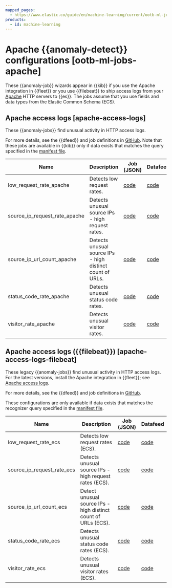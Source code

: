 ```yaml
---
mapped_pages:
  - https://www.elastic.co/guide/en/machine-learning/current/ootb-ml-jobs-apache.html
products:
  - id: machine-learning
---
```


# Apache {{anomaly-detect}} configurations [ootb-ml-jobs-apache]

These {{anomaly-job}} wizards appear in {{kib}} if you use the Apache integration in {{fleet}} or you use {{filebeat}} to ship access logs from your [Apache](https://httpd.apache.org/) HTTP servers to {{es}}. The jobs assume that you use fields and data types from the Elastic Common Schema (ECS).


## Apache access logs [apache-access-logs]

These {{anomaly-jobs}} find unusual activity in HTTP access logs.

For more details, see the {{dfeed}} and job definitions in [GitHub](https://github.com/elastic/integrations/blob/main/packages/apache/kibana/ml_module/apache-Logs-ml.json). Note that these jobs are available in {{kib}} only if data exists that matches the query specified in the [manifest file](https://github.com/elastic/integrations/blob/main/packages/apache/kibana/ml_module/apache-Logs-ml.json#L11).

| Name | Description | Job (JSON) | Datafeed |
| --- | --- | --- | --- |
| low_request_rate_apache | Detects low request rates. | [code](https://github.com/elastic/integrations/blob/main/packages/apache/kibana/ml_module/apache-Logs-ml.json#L215) | [code](https://github.com/elastic/integrations/blob/main/packages/apache/kibana/ml_module/apache-Logs-ml.json#L370) |
| source_ip_request_rate_apache | Detects unusual source IPs - high request rates. | [code](https://github.com/elastic/integrations/blob/main/packages/apache/kibana/ml_module/apache-Logs-ml.json#L176) | [code](https://github.com/elastic/integrations/blob/main/packages/apache/kibana/ml_module/apache-Logs-ml.json#L349) |
| source_ip_url_count_apache | Detects unusual source IPs - high distinct count of URLs. | [code](https://github.com/elastic/integrations/blob/main/packages/apache/kibana/ml_module/apache-Logs-ml.json#L136) | [code](https://github.com/elastic/integrations/blob/main/packages/apache/kibana/ml_module/apache-Logs-ml.json#L328) |
| status_code_rate_apache | Detects unusual status code rates. | [code](https://github.com/elastic/integrations/blob/main/packages/apache/kibana/ml_module/apache-Logs-ml.json#L90) | [code](https://github.com/elastic/integrations/blob/main/packages/apache/kibana/ml_module/apache-Logs-ml.json#L307) |
| visitor_rate_apache | Detects unusual visitor rates. | [code](https://github.com/elastic/integrations/blob/main/packages/apache/kibana/ml_module/apache-Logs-ml.json#L47) | [code](https://github.com/elastic/integrations/blob/main/packages/apache/kibana/ml_module/apache-Logs-ml.json#L260) |


## Apache access logs ({{filebeat}}) [apache-access-logs-filebeat]

These legacy {{anomaly-jobs}} find unusual activity in HTTP access logs. For the latest versions, install the Apache integration in {{fleet}}; see [Apache access logs](/reference/machine-learning/ootb-ml-jobs-apache.md#apache-access-logs).

For more details, see the {{dfeed}} and job definitions in [GitHub](https://github.com/elastic/kibana/tree/master/x-pack/platform/plugins/shared/ml/server/models/data_recognizer/modules/apache_ecs/ml).

These configurations are only available if data exists that matches the recognizer query specified in the [manifest file](https://github.com/elastic/kibana/blob/master/x-pack/platform/plugins/shared/ml/server/models/data_recognizer/modules/apache_ecs/manifest.json#L8).

| Name | Description | Job (JSON) | Datafeed |
| --- | --- | --- | --- |
| low_request_rate_ecs | Detects low request rates (ECS). | [code](https://github.com/elastic/kibana/blob/master/x-pack/platform/plugins/shared/ml/server/models/data_recognizer/modules/apache_ecs/ml/low_request_rate_ecs.json) | [code](https://github.com/elastic/kibana/blob/master/x-pack/platform/plugins/shared/ml/server/models/data_recognizer/modules/apache_ecs/ml/datafeed_low_request_rate_ecs.json) |
| source_ip_request_rate_ecs | Detects unusual source IPs - high request rates (ECS). | [code](https://github.com/elastic/kibana/blob/master/x-pack/platform/plugins/shared/ml/server/models/data_recognizer/modules/apache_ecs/ml/source_ip_request_rate_ecs.json) | [code](https://github.com/elastic/kibana/blob/master/x-pack/platform/plugins/shared/ml/server/models/data_recognizer/modules/apache_ecs/ml/datafeed_source_ip_request_rate_ecs.json) |
| source_ip_url_count_ecs | Detect unusual source IPs - high distinct count of URLs (ECS). | [code](https://github.com/elastic/kibana/blob/master/x-pack/platform/plugins/shared/ml/server/models/data_recognizer/modules/apache_ecs/ml/source_ip_url_count_ecs.json) | [code](https://github.com/elastic/kibana/blob/master/x-pack/platform/plugins/shared/ml/server/models/data_recognizer/modules/apache_ecs/ml/datafeed_source_ip_url_count_ecs.json) |
| status_code_rate_ecs | Detects unusual status code rates (ECS). | [code](https://github.com/elastic/kibana/blob/master/x-pack/platform/plugins/shared/ml/server/models/data_recognizer/modules/apache_ecs/ml/status_code_rate_ecs.json) | [code](https://github.com/elastic/kibana/blob/master/x-pack/platform/plugins/shared/ml/server/models/data_recognizer/modules/apache_ecs/ml/datafeed_status_code_rate_ecs.json) |
| visitor_rate_ecs | Detects unusual visitor rates (ECS). | [code](https://github.com/elastic/kibana/blob/master/x-pack/platform/plugins/shared/ml/server/models/data_recognizer/modules/apache_ecs/ml/visitor_rate_ecs.json) | [code](https://github.com/elastic/kibana/blob/master/x-pack/platform/plugins/shared/ml/server/models/data_recognizer/modules/apache_ecs/ml/datafeed_visitor_rate_ecs.json) |

